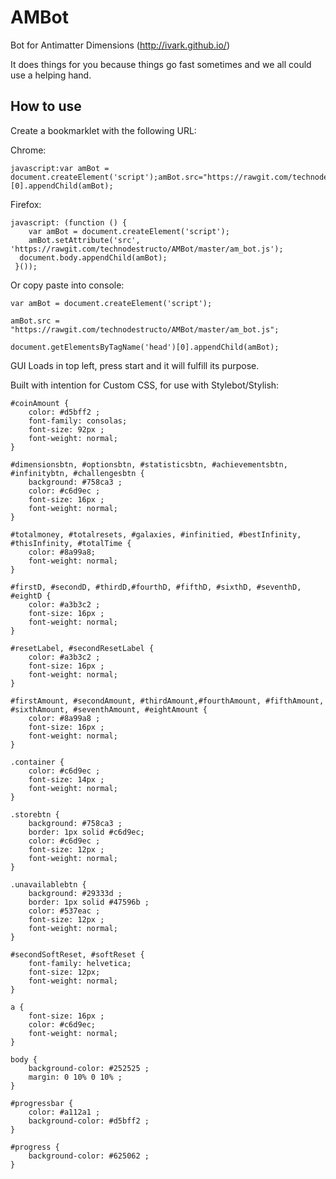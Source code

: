 # AMBot
Bot for Antimatter Dimensions (http://ivark.github.io/)

It does things for you because things go fast sometimes and we all could use a helping hand.

How to use
-----------
Create a bookmarklet with the following URL:

Chrome:
```
javascript:var amBot = document.createElement('script');amBot.src="https://rawgit.com/technodestructo/AMBot/master/am_bot.js";document.getElementsByTagName('head')[0].appendChild(amBot);
```
Firefox:
```
javascript: (function () { 
    var amBot = document.createElement('script'); 
    amBot.setAttribute('src', 'https://rawgit.com/technodestructo/AMBot/master/am_bot.js');                  
  document.body.appendChild(amBot); 
 }());
 ```

Or copy paste into console:

```
var amBot = document.createElement('script');

amBot.src = "https://rawgit.com/technodestructo/AMBot/master/am_bot.js";

document.getElementsByTagName('head')[0].appendChild(amBot);
```

GUI Loads in top left, press start and it will fulfill its purpose.

Built with intention for Custom CSS, for use with Stylebot/Stylish:
```
#coinAmount {
    color: #d5bff2 ;
    font-family: consolas;
    font-size: 92px ;
    font-weight: normal;
}

#dimensionsbtn, #optionsbtn, #statisticsbtn, #achievementsbtn, #infinitybtn, #challengesbtn {
    background: #758ca3 ;
    color: #c6d9ec ;
    font-size: 16px ;
    font-weight: normal;
}

#totalmoney, #totalresets, #galaxies, #infinitied, #bestInfinity, #thisInfinity, #totalTime {
    color: #8a99a8;
    font-weight: normal;
}

#firstD, #secondD, #thirdD,#fourthD, #fifthD, #sixthD, #seventhD, #eightD {
    color: #a3b3c2 ;
    font-size: 16px ;
    font-weight: normal;
}

#resetLabel, #secondResetLabel {
    color: #a3b3c2 ;
    font-size: 16px ;
    font-weight: normal;
}

#firstAmount, #secondAmount, #thirdAmount,#fourthAmount, #fifthAmount, #sixthAmount, #seventhAmount, #eightAmount {
    color: #8a99a8 ;
    font-size: 16px ;
    font-weight: normal;
}

.container {
    color: #c6d9ec ;
    font-size: 14px ;
    font-weight: normal;
}

.storebtn {
    background: #758ca3 ;
    border: 1px solid #c6d9ec;
    color: #c6d9ec ;
    font-size: 12px ;
    font-weight: normal;
}

.unavailablebtn {
    background: #29333d ;
    border: 1px solid #47596b ;
    color: #537eac ;
    font-size: 12px ;
    font-weight: normal;
}

#secondSoftReset, #softReset {
    font-family: helvetica;
    font-size: 12px;
    font-weight: normal;
}

a {
    font-size: 16px ;
    color: #c6d9ec;
    font-weight: normal;
}

body {
    background-color: #252525 ;
    margin: 0 10% 0 10% ;
}

#progressbar {
    color: #a112a1 ;
    background-color: #d5bff2 ;
}

#progress {
    background-color: #625062 ;
}
```
